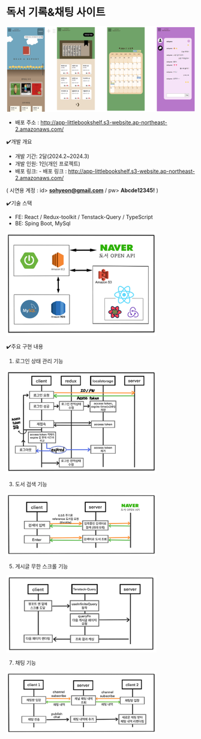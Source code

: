 # 독서 기록&채팅 사이트

![앱 주요 페이지 덤브 이미지](https://github.com/Ksohyeon/readnreport/blob/readme-edit/readme_img/pages.png)
* 배포 주소 :   http://app-littlebookshelf.s3-website.ap-northeast-2.amazonaws.com/

✔️개발 개요
* 개발 기간: 2달(2024.2~2024.3)
* 개발 인원: 1인(개인 프로젝트)
* 배포 링크: - 배포 링크 :  <http://app-littlebookshelf.s3-website.ap-northeast-2.amazonaws.com/>

( 시연용 계정 :  id> **sohyeon@gmail.com**  / pw> **Abcde12345!** )

✔️기술 스택
* FE: React / Redux-toolkit / Tenstack-Query / TypeScript
* BE: Sping Boot, MySql

<img src="https://github.com/Ksohyeon/readnreport/blob/readme-edit/readme_img/techstack.png" width="400"/>

✔️주요 구현 내용
1. 로그인 상태 관리 기능
<img src="https://github.com/Ksohyeon/readnreport/blob/readme-edit/readme_img/flow1.png" width="400"/>

3. 도서 검색 기능
<img src="https://github.com/Ksohyeon/readnreport/blob/readme-edit/readme_img/flow2.jpeg" width="400"/>

5. 게시글 무한 스크롤 기능
<img src="https://github.com/Ksohyeon/readnreport/blob/readme-edit/readme_img/flow3.jpeg" width="400" />

7. 채팅 기능
<img src="https://github.com/Ksohyeon/readnreport/blob/readme-edit/readme_img/flow4.jpeg" width="400"/>

